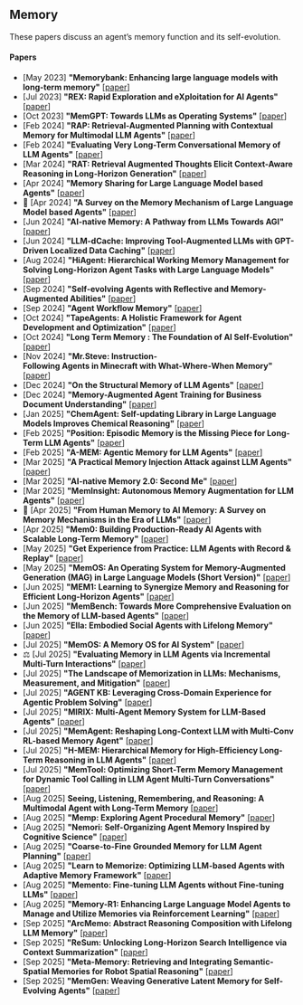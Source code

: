 
## Memory
These papers discuss an agent’s memory function and its self-evolution.
#### Papers
* [May 2023] **"Memorybank: Enhancing large language models with long-term memory"** [[paper](https://arxiv.org/abs/2305.10250)]
* [Jul 2023] **"REX: Rapid Exploration and eXploitation for AI Agents"** [[paper](https://arxiv.org/abs/2307.08962)]
* [Oct 2023] **"MemGPT: Towards LLMs as Operating Systems"** [[paper](https://arxiv.org/abs/2310.08560)]
* [Feb 2024] **"RAP: Retrieval-Augmented Planning with Contextual Memory for Multimodal LLM Agents"** [[paper](https://arxiv.org/abs/2402.03610)]
* [Feb 2024] **"Evaluating Very Long-Term Conversational Memory of LLM Agents"** [[paper](https://arxiv.org/abs/2402.17753)]
* [Mar 2024] **"RAT: Retrieval Augmented Thoughts Elicit Context-Aware Reasoning in Long-Horizon Generation"** [[paper](https://arxiv.org/abs/2403.05313)]
* [Apr 2024] **"Memory Sharing for Large Language Model based Agents"** [[paper](https://arxiv.org/abs/2404.09982)]
* 📖 [Apr 2024] **"A Survey on the Memory Mechanism of Large Language Model based Agents"** [[paper](https://arxiv.org/abs/2404.13501)]
* [Jun 2024] **"AI-native Memory: A Pathway from LLMs Towards AGI"** [[paper](https://arxiv.org/abs/2406.18312)]
* [Jun 2024] **"LLM-dCache: Improving Tool-Augmented LLMs with GPT-Driven Localized Data Caching"** [[paper](https://arxiv.org/abs/2406.06799)]
* [Aug 2024] **"HiAgent: Hierarchical Working Memory Management for Solving Long-Horizon Agent Tasks with Large Language Models"** [[paper](https://arxiv.org/abs/2408.09559)]
* [Sep 2024] **"Self-evolving Agents with Reflective and Memory-Augmented Abilities"** [[paper](https://arxiv.org/abs/2409.00872)]
* [Sep 2024] **"Agent Workflow Memory"** [[paper](https://arxiv.org/abs/2409.07429)]
* [Oct 2024] **"TapeAgents: A Holistic Framework for Agent Development and Optimization"** [[paper](https://llmagents-learning.org/assets/tapeagents.pdf)]
* [Oct 2024] **"Long Term Memory : The Foundation of AI Self-Evolution"** [[paper](https://arxiv.org/abs/2410.15665)]
* [Nov 2024] **"Mr.Steve: Instruction-Following Agents in Minecraft with What-Where-When Memory"** [[paper](https://arxiv.org/abs/2411.06736)]
* [Dec 2024] **"On the Structural Memory of LLM Agents"** [[paper](https://arxiv.org/abs/2412.15266)]
* [Dec 2024] **"Memory-Augmented Agent Training for Business Document Understanding"** [[paper](https://arxiv.org/abs/2412.15274)]
* [Jan 2025] **"ChemAgent: Self-updating Library in Large Language Models Improves Chemical Reasoning"** [[paper](https://arxiv.org/abs/2501.06590)]
* [Feb 2025] **"Position: Episodic Memory is the Missing Piece for Long-Term LLM Agents"** [[paper](https://arxiv.org/abs/2502.06975)]
* [Feb 2025] **"A-MEM: Agentic Memory for LLM Agents"** [[paper](https://arxiv.org/abs/2502.12110)]
* [Mar 2025] **"A Practical Memory Injection Attack against LLM Agents"** [[paper](https://arxiv.org/abs/2503.03704)]
* [Mar 2025] **"AI-native Memory 2.0: Second Me"** [[paper](http://www.arxiv.org/abs/2503.08102)]
* [Mar 2025] **"MemInsight: Autonomous Memory Augmentation for LLM Agents"** [[paper](https://arxiv.org/abs/2503.21760)]
* 📖 [Apr 2025] **"From Human Memory to AI Memory: A Survey on Memory Mechanisms in the Era of LLMs"** [[paper](https://arxiv.org/abs/2504.15965)]
* [Apr 2025] **"Mem0: Building Production-Ready AI Agents with Scalable Long-Term Memory"** [[paper](https://arxiv.org/abs/2504.19413)]
* [May 2025] **"Get Experience from Practice: LLM Agents with Record & Replay"** [[paper](https://arxiv.org/abs/2505.17716)]
* [May 2025] **"MemOS: An Operating System for Memory-Augmented Generation (MAG) in Large Language Models (Short Version)"** [[paper](https://arxiv.org/abs/2505.22101)]
* [Jun 2025] **"MEM1: Learning to Synergize Memory and Reasoning for Efficient Long-Horizon Agents"** [[paper](https://www.arxiv.org/abs/2506.15841)]
* [Jun 2025] **"MemBench: Towards More Comprehensive Evaluation on the Memory of LLM-based Agents"** [[paper](https://arxiv.org/abs/2506.21605)]
* [Jun 2025] **"Ella: Embodied Social Agents with Lifelong Memory"** [[paper](https://arxiv.org/abs/2506.24019)]
* [Jul 2025] **"MemOS: A Memory OS for AI System"** [[paper](https://arxiv.org/abs/2507.03724)]
* ⚖️ [Jul 2025] **"Evaluating Memory in LLM Agents via Incremental Multi-Turn Interactions"** [[paper](https://arxiv.org/abs/2507.05257)]
* [Jul 2025] **"The Landscape of Memorization in LLMs: Mechanisms, Measurement, and Mitigation"** [[paper](https://arxiv.org/abs/2507.05578)]
* [Jul 2025] **"AGENT KB: Leveraging Cross-Domain Experience for Agentic Problem Solving"** [[paper](https://arxiv.org/abs/2507.06229)]
* [Jul 2025] **"MIRIX: Multi-Agent Memory System for LLM-Based Agents"** [[paper](https://arxiv.org/abs/2507.07957)]
* [Jul 2025] **"MemAgent: Reshaping Long-Context LLM with Multi-Conv RL-based Memory Agent"** [[paper](https://arxiv.org/abs/2507.02259)]
* [Jul 2025] **"H-MEM: Hierarchical Memory for High-Efficiency Long-Term Reasoning in LLM Agents"** [[paper](https://www.arxiv.org/abs/2507.22925)]
* [Jul 2025] **"MemTool: Optimizing Short-Term Memory Management for Dynamic Tool Calling in LLM Agent Multi-Turn Conversations"** [[paper](https://arxiv.org/abs/2507.21428)]
* [Aug 2025] **Seeing, Listening, Remembering, and Reasoning: A Multimodal Agent with Long-Term Memory** [[paper](https://www.arxiv.org/abs/2508.09736)]
* [Aug 2025] **"Memp: Exploring Agent Procedural Memory"** [[paper](https://www.arxiv.org/abs/2508.06433)]
* [Aug 2025] **"Nemori: Self-Organizing Agent Memory Inspired by Cognitive Science"** [[paper](https://arxiv.org/abs/2508.03341)]
* [Aug 2025] **"Coarse-to-Fine Grounded Memory for LLM Agent Planning"** [[paper](https://arxiv.org/abs/2508.15305)]
* [Aug 2025] **"Learn to Memorize: Optimizing LLM-based Agents with Adaptive Memory Framework"** [[paper](https://arxiv.org/abs/2508.16629)]
* [Aug 2025] **"Memento: Fine-tuning LLM Agents without Fine-tuning LLMs"** [[paper](https://www.arxiv.org/abs/2508.16153)]
* [Aug 2025] **"Memory-R1: Enhancing Large Language Model Agents to Manage and Utilize Memories via Reinforcement Learning"** [[paper](https://arxiv.org/abs/2508.19828)]
* [Sep 2025] **"ArcMemo: Abstract Reasoning Composition with Lifelong LLM Memory"** [[paper](https://arxiv.org/abs/2509.04439)]
* [Sep 2025] **"ReSum: Unlocking Long-Horizon Search Intelligence via Context Summarization"** [[paper](https://arxiv.org/abs/2509.13313)]
* [Sep 2025] **"Meta-Memory: Retrieving and Integrating Semantic-Spatial Memories for Robot Spatial Reasoning"** [[paper](https://arxiv.org/abs/2509.20754)]
* [Sep 2025] **"MemGen: Weaving Generative Latent Memory for Self-Evolving Agents"** [[paper](https://arxiv.org/abs/2509.24704)]